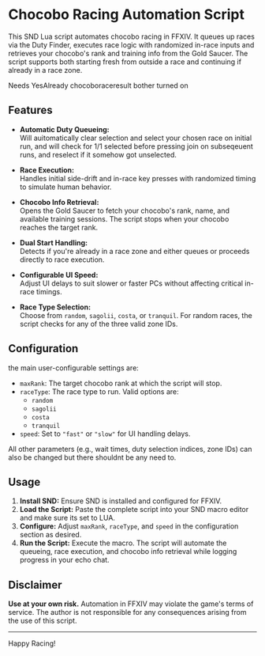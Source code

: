 # Chocobo Racing Automation Script

This SND Lua script automates chocobo racing in FFXIV. It queues up races via the Duty Finder, executes race logic with randomized in-race inputs and retrieves your chocobo's rank and training info from the Gold Saucer. The script supports both starting fresh from outside a race and continuing if already in a race zone.


Needs YesAlready chocoboraceresult bother turned on


## Features

- **Automatic Duty Queueing:**  
  Will auitomatically clear selection and select your chosen race on initial run, and will check for 1/1 selected before pressing join on subseqeuent runs, and reselect if it somehow got unselected.

- **Race Execution:**  
  Handles initial side-drift and in-race key presses with randomized timing to simulate human behavior.

- **Chocobo Info Retrieval:**  
  Opens the Gold Saucer to fetch your chocobo's rank, name, and available training sessions. The script stops when your chocobo reaches the target rank.

- **Dual Start Handling:**  
  Detects if you're already in a race zone and either queues or proceeds directly to race execution.

- **Configurable UI Speed:**  
  Adjust UI delays to suit slower or faster PCs without affecting critical in-race timings.

- **Race Type Selection:**  
  Choose from `random`, `sagolii`, `costa`, or `tranquil`. For random races, the script checks for any of the three valid zone IDs.

## Configuration

the main user-configurable settings are:

- `maxRank`: The target chocobo rank at which the script will stop.
- `raceType`: The race type to run. Valid options are:
  - `random`
  - `sagolii`
  - `costa`
  - `tranquil`
- `speed`: Set to `"fast"` or `"slow"` for UI handling delays.

All other parameters (e.g., wait times, duty selection indices, zone IDs) can also be changed but there shouldnt be any need to.

## Usage

1. **Install SND:** Ensure SND is installed and configured for FFXIV.
2. **Load the Script:** Paste the complete script into your SND macro editor and make sure its set to LUA.
3. **Configure:** Adjust `maxRank`, `raceType`, and `speed` in the configuration section as desired.
4. **Run the Script:** Execute the macro. The script will automate the queueing, race execution, and chocobo info retrieval while logging progress in your echo chat.

## Disclaimer

**Use at your own risk.** Automation in FFXIV may violate the game's terms of service. The author is not responsible for any consequences arising from the use of this script.

---

Happy Racing!
